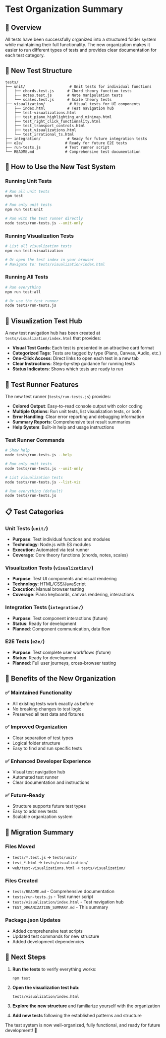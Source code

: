 # Test Organization Summary

## 🎯 Overview

All tests have been successfully organized into a structured folder system while maintaining their full functionality. The new organization makes it easier to run different types of tests and provides clear documentation for each test category.

## 📁 New Test Structure

```
tests/
├── unit/                    # Unit tests for individual functions
│   ├── chords.test.js      # Chord theory function tests
│   ├── notes.test.js       # Note manipulation tests
│   └── scales.test.js      # Scale theory tests
├── visualization/           # Visual tests for UI components
│   ├── index.html          # Test navigation hub
│   ├── test-visualizations.html
│   ├── test_piano_highlighting_and_minimap.html
│   ├── test_right_click_functionality.html
│   ├── test_transport_controls.html
│   ├── test_visualizations.html
│   └── test_irrational_ts.html
├── integration/            # Ready for future integration tests
├── e2e/                   # Ready for future E2E tests
├── run-tests.js           # Test runner script
└── README.md              # Comprehensive test documentation
```

## 🚀 How to Use the New Test System

### Running Unit Tests
```bash
# Run all unit tests
npm test

# Run only unit tests
npm run test:unit

# Run with the test runner directly
node tests/run-tests.js --unit-only
```

### Running Visualization Tests
```bash
# List all visualization tests
npm run test:visualization

# Or open the test index in your browser
# Navigate to: tests/visualization/index.html
```

### Running All Tests
```bash
# Run everything
npm run test:all

# Or use the test runner
node tests/run-tests.js
```

## 🎨 Visualization Test Hub

A new test navigation hub has been created at `tests/visualization/index.html` that provides:

- **Visual Test Cards**: Each test is presented in an attractive card format
- **Categorized Tags**: Tests are tagged by type (Piano, Canvas, Audio, etc.)
- **One-Click Access**: Direct links to open each test in a new tab
- **Clear Instructions**: Step-by-step guidance for running tests
- **Status Indicators**: Shows which tests are ready to run

## 🔧 Test Runner Features

The new test runner (`tests/run-tests.js`) provides:

- **Colored Output**: Easy-to-read console output with color coding
- **Multiple Options**: Run unit tests, list visualization tests, or both
- **Error Handling**: Clear error reporting and debugging information
- **Summary Reports**: Comprehensive test result summaries
- **Help System**: Built-in help and usage instructions

### Test Runner Commands
```bash
# Show help
node tests/run-tests.js --help

# Run only unit tests
node tests/run-tests.js --unit-only

# List visualization tests
node tests/run-tests.js --list-viz

# Run everything (default)
node tests/run-tests.js
```

## 📋 Test Categories

### Unit Tests (`unit/`)
- **Purpose**: Test individual functions and modules
- **Technology**: Node.js with ES modules
- **Execution**: Automated via test runner
- **Coverage**: Core theory functions (chords, notes, scales)

### Visualization Tests (`visualization/`)
- **Purpose**: Test UI components and visual rendering
- **Technology**: HTML/CSS/JavaScript
- **Execution**: Manual browser testing
- **Coverage**: Piano keyboards, canvas rendering, interactions

### Integration Tests (`integration/`)
- **Purpose**: Test component interactions (future)
- **Status**: Ready for development
- **Planned**: Component communication, data flow

### E2E Tests (`e2e/`)
- **Purpose**: Test complete user workflows (future)
- **Status**: Ready for development
- **Planned**: Full user journeys, cross-browser testing

## 🎯 Benefits of the New Organization

### ✅ Maintained Functionality
- All existing tests work exactly as before
- No breaking changes to test logic
- Preserved all test data and fixtures

### ✅ Improved Organization
- Clear separation of test types
- Logical folder structure
- Easy to find and run specific tests

### ✅ Enhanced Developer Experience
- Visual test navigation hub
- Automated test runner
- Clear documentation and instructions

### ✅ Future-Ready
- Structure supports future test types
- Easy to add new tests
- Scalable organization system

## 🔄 Migration Summary

### Files Moved
- `tests/*.test.js` → `tests/unit/`
- `test_*.html` → `tests/visualization/`
- `web/test-visualizations.html` → `tests/visualization/`

### Files Created
- `tests/README.md` - Comprehensive documentation
- `tests/run-tests.js` - Test runner script
- `tests/visualization/index.html` - Test navigation hub
- `TEST_ORGANIZATION_SUMMARY.md` - This summary

### Package.json Updates
- Added comprehensive test scripts
- Updated test commands for new structure
- Added development dependencies

## 🎉 Next Steps

1. **Run the tests** to verify everything works:
   ```bash
   npm test
   ```

2. **Open the visualization test hub**:
   ```
   tests/visualization/index.html
   ```

3. **Explore the new structure** and familiarize yourself with the organization

4. **Add new tests** following the established patterns and structure

The test system is now well-organized, fully functional, and ready for future development! 🚀
